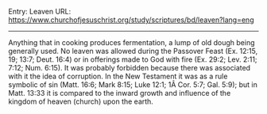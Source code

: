 Entry: Leaven
URL: https://www.churchofjesuschrist.org/study/scriptures/bd/leaven?lang=eng

---

Anything that in cooking produces fermentation, a lump of old dough being generally used. No leaven was allowed during the Passover Feast (Ex. 12:15, 19; 13:7; Deut. 16:4) or in offerings made to God with fire (Ex. 29:2; Lev. 2:11; 7:12; Num. 6:15). It was probably forbidden because there was associated with it the idea of corruption. In the New Testament it was as a rule symbolic of sin (Matt. 16:6; Mark 8:15; Luke 12:1; 1Â Cor. 5:7; Gal. 5:9); but in Matt. 13:33 it is compared to the inward growth and influence of the kingdom of heaven (church) upon the earth.
